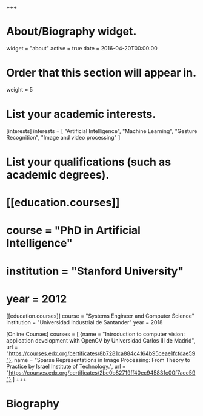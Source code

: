 +++
# About/Biography widget.
widget = "about"
active = true
date = 2016-04-20T00:00:00

# Order that this section will appear in.
weight = 5

# List your academic interests.
[interests]
  interests = [
    "Artificial Intelligence",
    "Machine Learning",
    "Gesture Recognition",
    "Image and video processing"
  ]

# List your qualifications (such as academic degrees).
# [[education.courses]]
#  course = "PhD in Artificial Intelligence"
#  institution = "Stanford University"
#  year = 2012

[[education.courses]]
  course = "Systems Engineer and Computer Science"
  institution = "Universidad Industrial de Santander"
  year = 2018

[Online Courses]
  courses = [
    {name = "Introduction to computer vision: application development with OpenCV by Universidad Carlos III de Madrid", url = "https://courses.edx.org/certificates/8b7281ca884c4164b95ceae1fcfdae59"},
     name = "Sparse Representations in Image Processing: From Theory to Practice by Israel Institute of Technology.", url = "https://courses.edx.org/certificates/2be0b82719ff40ec945831c00f7aec59"}
  ]
+++

# Biography
 
